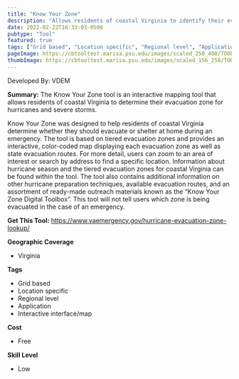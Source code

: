 ```yaml
---
title: "Know Your Zone"
description: "Allows residents of coastal Virginia to identify their evacuation zone in preparation for severe weather conditions during annual hurricane season"
date: 2022-02-22T16:33:03-0500
pubtype: "Tool"
featured: true
tags: ["Grid based", "Location specific", "Regional level", "Application", "Interactive interface/map"]
pageImage: https://cbtooltest.marisa.psu.edu/images/scaled_250_400/TOOLID_11.0_ScreenCapture-1.png
thumbImage: https://cbtooltest.marisa.psu.edu/images/scaled_156_250/TOOLID_11.0_ScreenCapture-1.png
---
```

Developed By: VDEM

**Summary:** The Know Your Zone tool is an interactive mapping tool that allows residents of coastal Virginia to determine their evacuation zone for hurricanes and severe storms. 

Know Your Zone was designed to help residents of coastal Virginia determine whether they should evacuate or shelter at home during an emergency. The tool is based on tiered evacuation zones and provides an interactive, color-coded map displaying each evacuation zone as well as state evacuation routes. For more detail, users can zoom to an area of interest or search by address to find a specific location. Information about hurricane season and the tiered evacuation zones for coastal Virginia can be found within the tool. The tool also contains additional information on other hurricane preparation techniques, available evacuation routes, and an assortment of ready-made outreach materials known as the “Know Your Zone Digital Toolbox”. This tool will not tell users which zone is being evacuated in the case of an emergency. 

__**Get This Tool:**__ https://www.vaemergency.gov/hurricane-evacuation-zone-lookup/

__**Geographic Coverage**__
- Virginia

__**Tags**__
-  Grid based
-  Location specific
-  Regional level
-  Application
-  Interactive interface/map

__**Cost**__
- Free

__**Skill Level**__
- Low
